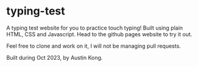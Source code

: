 # typing-test
A typing test website for you to practice touch typing! Built using plain HTML, CSS and Javascript. Head to the github pages website to try it out.

Feel free to clone and work on it, I will not be managing pull requests.

Built during Oct 2023, by Austin Kong.
